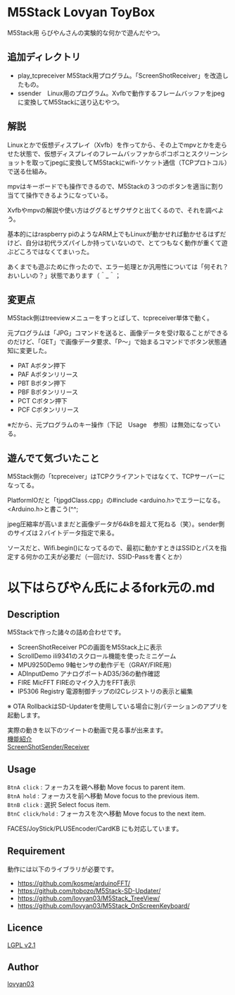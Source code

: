 M5Stack Lovyan ToyBox
===

M5Stack用 らびやんさんの実験的な何かで遊んだやつ。

## 追加ディレクトリ
* play_tcpreceiver M5Stack用プログラム。「ScreenShotReceiver」を改造したもの。
* ssender　Linux用のプログラム。Xvfbで動作するフレームバッファをjpegに変換してM5Stackに送り込むやつ。

## 解説
Linuxとかで仮想ディスプレイ（Xvfb）を作ってから、その上でmpvとかを走らせた状態で、仮想ディスプレイのフレームバッファからポコポコとスクリーンショットを取ってjpegに変換してM5Stackにwifi-ソケット通信（TCPプロトコル）で送る仕組み。

mpvはキーボードでも操作できるので、M5Stackの３つのボタンを適当に割り当てて操作できるようになっている。

Xvfbやmpvの解説や使い方はググるとザクザクと出てくるので、それを調べよう。

基本的にはraspberry piのようなARM上でもLinuxが動かせれば動かせるはずだけど、自分は初代ラズパイしか持っていないので、とてつもなく動作が重くて遊ぶどころではなくてまいった。

あくまでも遊ぶために作ったので、エラー処理とか汎用性については「何それ？おいしいの？」状態であります（＾_＾；


## 変更点

M5Stack側はtreeviewメニューをすっとばして、tcpreceiver単体で動く。

元プログラムは「JPG」コマンドを送ると、画像データを受け取ることができるのだけど、「GET」で画像データ要求、「P〜」で始まるコマンドでボタン状態通知に変更した。

* PAT Aボタン押下
* PAF Aボタンリリース
* PBT Bボタン押下
* PBF Bボタンリリース 
* PCT Cボタン押下
* PCF Cボタンリリース 

※だから、元プログラムのキー操作（下記　Usage　参照）は無効になっている。


## 遊んでて気づいたこと

M5Stack側の「tcpreceiver」はTCPクライアントではなくて、TCPサーバーになってる。

PlatformIOだと「tjpgdClass.cpp」の#include <arduino.h>でエラーになる。<Arduino.h>と書こう(^^;

jpeg圧縮率が高いままだと画像データが64kBを超えて死ねる（笑）。sender側のサイズは２バイトデータ指定で来る。

ソースだと、Wifi.begin()になってるので、最初に動かすときはSSIDとパスを指定する何かの工夫が必要だ（一回だけ、SSID-Passを書くとか）



# 以下はらびやん氏によるfork元の.md
## Description
  
M5Stackで作った諸々の詰め合わせです。  
  
* ScreenShotReceiver PCの画面をM5Stack上に表示  
* ScrollDemo   ili9341のスクロール機能を使ったミニゲーム  
* MPU9250Demo  9軸センサの動作デモ（GRAY/FIRE用）  
* ADInputDemo  アナログポートAD35/36の動作確認  
* FIRE MicFFT  FIREのマイク入力をFFT表示  
* IP5306 Registry 電源制御チップのI2Cレジストリの表示と編集  
  
※ OTA RollbackはSD-Updaterを使用している場合に別パテーションのアプリを起動します。  
  
実際の動きを以下のツイートの動画で見る事が出来ます。  
[機能紹介](https://mobile.twitter.com/lovyan03/status/1104025644202057729)  
[ScreenShotSender/Receiver](https://mobile.twitter.com/lovyan03/status/1104169374888255488)  
  
## Usage
 `BtnA click` : フォーカスを親へ移動  Move focus to parent item.  
 `BtnA hold`  : フォーカスを前へ移動  Move focus to the previous item.  
 `BtnB click` : 選択  Select focus item.  
 `BtnC click/hold` : フォーカスを次へ移動  Move focus to the next item.  
  
FACES/JoyStick/PLUSEncoder/CardKB にも対応しています。  
  
## Requirement
動作には以下のライブラリが必要です。  

* https://github.com/kosme/arduinoFFT/  
* https://github.com/tobozo/M5Stack-SD-Updater/  
* https://github.com/lovyan03/M5Stack_TreeView/  
* https://github.com/lovyan03/M5Stack_OnScreenKeyboard/  


## Licence

[LGPL v2.1](https://github.com/lovyan03/M5Stack_LovyanToyBox/blob/master/LICENSE)  

## Author

[lovyan03](https://twitter.com/lovyan03)  
